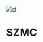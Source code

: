[![ci](https://github.com/szmc-team/SickZil-Machine/workflows/ci/badge.svg)](https://github.com/szmc-team/SickZil-Machine/actions)

# SZMC

